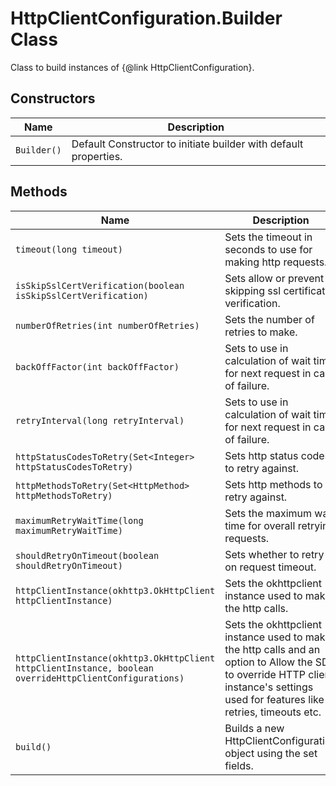 
# HttpClientConfiguration.Builder Class

Class to build instances of {@link HttpClientConfiguration}.

## Constructors

| Name | Description |
|  --- | --- |
| `Builder()` | Default Constructor to initiate builder with default properties. |

## Methods

| Name | Description | Return Type |
|  --- | --- | --- |
| `timeout(long timeout)` | Sets the timeout in seconds to use for making http requests. | [`Builder`](http-client-configuration-builder.md) |
| `isSkipSslCertVerification(boolean isSkipSslCertVerification)` | Sets allow or prevent skipping ssl certificate verification. | [`Builder`](http-client-configuration-builder.md) |
| `numberOfRetries(int numberOfRetries)` | Sets the number of retries to make. | [`Builder`](http-client-configuration-builder.md) |
| `backOffFactor(int backOffFactor)` | Sets to use in calculation of wait time for next request in case of failure. | [`Builder`](http-client-configuration-builder.md) |
| `retryInterval(long retryInterval)` | Sets to use in calculation of wait time for next request in case of failure. | [`Builder`](http-client-configuration-builder.md) |
| `httpStatusCodesToRetry(Set<Integer> httpStatusCodesToRetry)` | Sets http status codes to retry against. | [`Builder`](http-client-configuration-builder.md) |
| `httpMethodsToRetry(Set<HttpMethod> httpMethodsToRetry)` | Sets http methods to retry against. | [`Builder`](http-client-configuration-builder.md) |
| `maximumRetryWaitTime(long maximumRetryWaitTime)` | Sets the maximum wait time for overall retrying requests. | [`Builder`](http-client-configuration-builder.md) |
| `shouldRetryOnTimeout(boolean shouldRetryOnTimeout)` | Sets whether to retry on request timeout. | [`Builder`](http-client-configuration-builder.md) |
| `httpClientInstance(okhttp3.OkHttpClient httpClientInstance)` | Sets the okhttpclient instance used to make the http calls. | [`Builder`](http-client-configuration-builder.md) |
| `httpClientInstance(okhttp3.OkHttpClient httpClientInstance, boolean overrideHttpClientConfigurations)` | Sets the okhttpclient instance used to make the http calls and an option to Allow the SDK to override HTTP client instance's settings used for features like retries, timeouts etc. | [`Builder`](http-client-configuration-builder.md) |
| `build()` | Builds a new HttpClientConfiguration object using the set fields. | [`HttpClientConfiguration`](http-client-configuration.md) |

